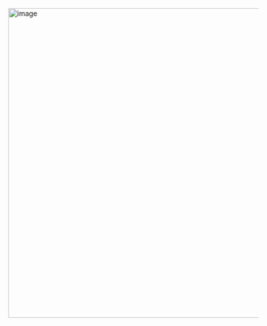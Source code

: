 <img width="665" height="623" alt="image" src="https://github.com/user-attachments/assets/4f983f47-4978-4036-97bd-f90b7f6190b2" />
